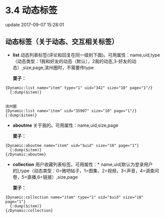 # 3.4 动态标签

update 2017-09-07 15:28:01

## 动态标签（关于动态、交互相关标签）

* **list** 动态列表标签\(评论和回复在同一级别下面\)。可用属性：name,uid,type（动态类型：1我和好友的动态（默认），2我的动态,3-好友的动态）,size,page,滨州圈时，不需要传type

  **栗子：**

```text
{Dynamic:list name="item" type="1" uid="342" size="10" page="1"/}
  {:dump($item)}


滨州圈
{Dynamic:list name="item" uid="35907" size="10" page="1"/}
{:dump($item)}
```

* **aboutme** 关于我的。可用属性：name,uid,size,page

  **栗子：**

```text
{Dynamic:aboutme name="item" uid="$uid" size="10" page="1"}
  {:dump($item)}
{/Dynamic:aboutme}
```

* **collection** 用户收藏列表标签。可用属性：\* name,uid\[默认为登录用户的\],type（动态类型：0=微吧帖子，1=图集，2=视频，3=声音，4=调查问卷，5=直播,6=链接）,size,page

  **栗子：**

```text
{Dynamic:collection name="item" type="1" uid="$uid" size="10" page="1"}
  {:dump($item)}
{/Dynamic:collection}
```

